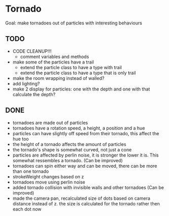 # Tornado

Goal: make tornadoes out of particles with interesting behaviours

## TODO

- CODE CLEANUP!!!
	+ comment variables and methods
- make some of the particles have a trail
	+ extend the particle class to have a type with trail
	+ extend the particle class to have a type that is only trail
- make the room wrapping instead of walled?
- add lighting?
- make 2 display for particles: one with the depth and one with that calculate the depth?

## DONE

- tornadoes are made out of particles
- tornadoes have a rotation speed, a height, a position and a hue
- particles can have slightly off speed from their tornado, this affect the hue too
- the height of a tornado affects the amount of particles
- the tornado's shape is somewhat curved, not just a cone
- particles are affected by perlin noise, it is stronger the lower it is. This somewhat ressembles a tornado. (Can be improved)
- tornadoes can spin either way and can be moved, there can be more than one tornado
- strokeWeight changes based on z
- tornadoes move using perlin noise
- added tornado collision with invisible walls and other tornadoes (Can be improved)
- made the camera pan, recalculated size of dots based on camera distance instead of z. the size is calculated for the tornado rather then each dot now
